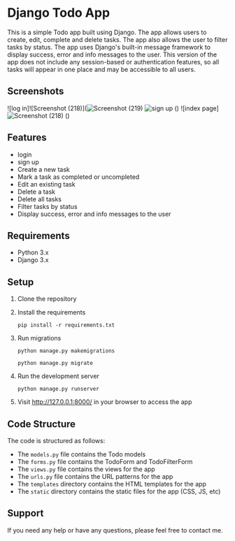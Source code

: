 # Django Todo App

This is a simple Todo app built using Django. The app allows users to create, edit, complete and delete tasks. The app also allows the user to filter tasks by status. The app uses Django's built-in message framework to display success, error and info messages to the user. This version of the app does not include any session-based or authentication features, so all tasks will appear in one place and may be accessible to all users. 



## Screenshots
![log in]![Screenshot (218)](![Screenshot (219)](https://github.com/user-attachments/assets/046786c0-79b0-499f-9102-4e4d284935d0)
![sign up](https://github.com/user-attachments/assets/c5fb6cb9-9467-4923-8d12-42bd8779f081)
()
![index page]![Screenshot (218)](https://github.com/user-attachments/assets/217738a2-ff1d-46f9-a8e0-878ae467057e)
()



## Features
- login
- sign up
- Create a new task
- Mark a task as completed or uncompleted
- Edit an existing task
- Delete a task
- Delete all tasks
- Filter tasks by status
- Display success, error and info messages to the user

## Requirements
- Python 3.x
- Django 3.x

## Setup
1. Clone the repository



2. Install the requirements

    `pip install -r requirements.txt`

3. Run migrations

    `python manage.py makemigrations`

    `python manage.py migrate`

4. Run the development server

    `python manage.py runserver`
    
5. Visit http://127.0.0.1:8000/ in your browser to access the app

## Code Structure
The code is structured as follows:
- The `models.py` file contains the Todo models
- The `forms.py` file contains the TodoForm and TodoFilterForm
- The `views.py` file contains the views for the app
- The `urls.py` file contains the URL patterns for the app
- The `templates` directory contains the HTML templates for the app
- The `static` directory contains the static files for the app (CSS, JS, etc)


## Support
If you need any help or have any questions, please feel free to contact me.

